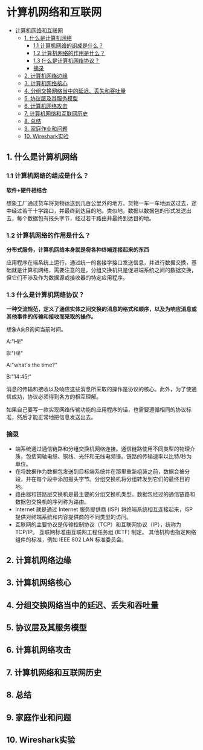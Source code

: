 # 计算机网络和互联网
- [计算机网络和互联网](#计算机网络和互联网)
  - [1. 什么是计算机网络](#1-什么是计算机网络)
    - [1.1 计算机网络的组成是什么？](#11-计算机网络的组成是什么)
    - [1.2 计算机网络的作用是什么？](#12-计算机网络的作用是什么)
    - [1.3 什么是计算机网络协议？](#13-什么是计算机网络协议)
    - [摘录](#摘录)
  - [2. 计算机网络边缘](#2-计算机网络边缘)
  - [3. 计算机网络核心](#3-计算机网络核心)
  - [4. 分组交换网络当中的延迟、丢失和吞吐量](#4-分组交换网络当中的延迟丢失和吞吐量)
  - [5. 协议层及其服务模型](#5-协议层及其服务模型)
  - [6. 计算机网络攻击](#6-计算机网络攻击)
  - [7. 计算机网络和互联网历史](#7-计算机网络和互联网历史)
  - [8. 总结](#8-总结)
  - [9. 家庭作业和问题](#9-家庭作业和问题)
  - [10. Wireshark实验](#10-wireshark实验)

## 1. 什么是计算机网络

### 1.1 计算机网络的组成是什么？
<b>软件+硬件相结合</b>

想象工厂通过货车将货物运送到几百公里外的地方。货物一车一车地运送过去，途中经过若干十字路口，并最终到达目的地。类似地，数据以数据包的形式发送出去，每个数据包有报头字节，经过若干路由并最终到达目的地。

### 1.2 计算机网络的作用是什么？
<b>分布式服务，计算机网络本身就是将各种终端连接起来的东西</b>

应用程序在端系统上运行，通过统一的套接字接口发送信息，并进行数据交换，基础就是计算机网络，需要注意的是，分组交换机只是促进端系统之间的数据交换，但它们不涉及作为数据源或接收器的特定应用程序。

### 1.3 什么是计算机网络协议？

<b>一种交流规范，定义了通信实体之间交换的消息的格式和顺序，以及为响应消息或其他事件的传输和接收而采取的操作。</b>

想象A向B询问当前时间。

A:"Hi!"

B:"Hi!"

A:"what's the time?"

B:"14:45!"

消息的传输和接收以及响应这些消息所采取的操作是协议的核心。此外，为了使通信成功，协议必须得到各方的相互理解。

如果自己要写一款实现网络传输功能的应用程序的话，也需要遵循相同的协议标准，然后才能正常地把信息发送出去。

### 摘录

- 端系统通过通信链路和分组交换机网络连接。通信链路使用不同类型的物理介质，包括同轴电缆、铜线、光纤和无线电频谱。链路的传输速率以比特/秒为单位。
- 在将数据作为数据包发送到目标端系统并在那里重新组装之前，数据会被分段，并在每个段中添加报头字节。分组交换机将分组转发到它们的最终目的地。
- 路由器和链路层交换机是最主要的分组交换机类型。数据包经过的通信链路和数据包交换机的序列称为路由。
- Internet 就是通过 Internet 服务提供商 (ISP) 将终端系统相互连接起来，ISP 提供对终端系统和内容提供商的不同类型的访问。
- 互联网的主要协议是传输控制协议（TCP）和互联网协议（IP），统称为TCP/IP。 互联网标准由互联网工程任务组 (IETF) 制定。 其他机构也指定网络组件的标准，例如 IEEE 802 LAN 标准委员会。

## 2. 计算机网络边缘

## 3. 计算机网络核心

## 4. 分组交换网络当中的延迟、丢失和吞吐量

## 5. 协议层及其服务模型

## 6. 计算机网络攻击

## 7. 计算机网络和互联网历史

## 8. 总结

## 9. 家庭作业和问题

## 10. Wireshark实验